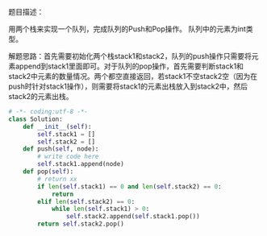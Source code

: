 题目描述：

用两个栈来实现一个队列，完成队列的Push和Pop操作。 队列中的元素为int类型。

解题思路：首先需要初始化两个栈stack1和stack2，队列的push操作只需要将元素append到stack1里面即可。对于队列的pop操作，首先需要判断stack1和stack2中元素的数量情况。两个都空直接返回，若stack1不空stack2空（因为在push时针对stack1操作），则需要将stack1的元素出栈放入到stack2中，然后stack2的元素出栈。

```Python
# -*- coding:utf-8 -*-
class Solution:
    def __init__(self):
        self.stack1 = []
        self.stack2 = []
    def push(self, node):
        # write code here
        self.stack1.append(node)
    def pop(self):
        # return xx
        if len(self.stack1) == 0 and len(self.stack2) == 0:
            return
        elif len(self.stack2) == 0:
            while len(self.stack1) > 0:
                self.stack2.append(self.stack1.pop())
        return self.stack2.pop()
```


